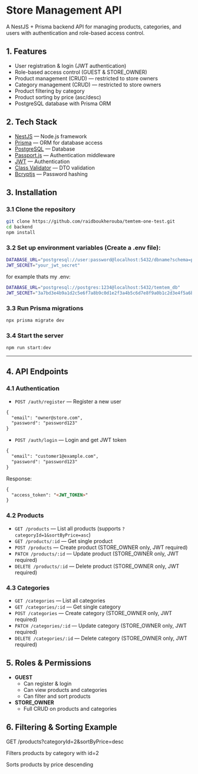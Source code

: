 # Store Management API

A NestJS + Prisma backend API for managing products, categories, and users with authentication and role-based access control.

## 1. Features
- User registration & login (JWT authentication)
- Role-based access control (GUEST & STORE_OWNER)
- Product management (CRUD) — restricted to store owners
- Category management (CRUD) — restricted to store owners
- Product filtering by category
- Product sorting by price (asc/desc)
- PostgreSQL database with Prisma ORM


## 2. Tech Stack
- [NestJS](https://nestjs.com/) — Node.js framework
- [Prisma](https://www.prisma.io/) — ORM for database access
- [PostgreSQL](https://www.postgresql.org/) — Database
- [Passport.js](https://www.passportjs.org/) — Authentication middleware
- [JWT](https://jwt.io/) — Authentication
- [Class Validator](https://github.com/typestack/class-validator) — DTO validation
- [Bcryptjs](https://github.com/kelektiv/node.bcryptjs.js) — Password hashing


## 3. Installation

### 3.1 Clone the repository
```bash
git clone https://github.com/raidboukherouba/temtem-one-test.git
cd backend
npm install
```

### 3.2 Set up environment variables (Create a .env file):
```bash
DATABASE_URL="postgresql://user:password@localhost:5432/dbname?schema=public"
JWT_SECRET="your_jwt_secret"
```
for example thats my .env:
```bash
DATABASE_URL="postgresql://postgres:1234@localhost:5432/temtem_db"
JWT_SECRET="3a7bd3e4b9a1d2c5e6f7a8b9c0d1e2f3a4b5c6d7e8f9a0b1c2d3e4f5a6b7c8d9e0"
```

### 3.3 Run Prisma migrations
```bash
npx prisma migrate dev
```

### 3.4 Start the server
```bash
npm run start:dev
```


---

## **4. API Endpoints**

### 4.1 Authentication

- `POST /auth/register` — Register a new user
```md
{
  "email": "owner@store.com",
  "password": "password123"
}
```

- `POST /auth/login` — Login and get JWT token
```md
{
  "email": "customer1@example.com",
  "password": "password123"
}
```

Response:
```md
{
  "access_token": "<JWT_TOKEN>"
}
```

### 4.2 Products
- `GET /products` — List all products (supports `?categoryId=1&sortByPrice=asc`)
- `GET /products/:id` — Get single product
- `POST /products` — Create product (STORE_OWNER only, JWT required)
- `PATCH /products/:id` — Update product (STORE_OWNER only, JWT required)
- `DELETE /products/:id` — Delete product (STORE_OWNER only, JWT required)

### 4.3 Categories
- `GET /categories` — List all categories
- `GET /categories/:id` — Get single category
- `POST /categories` — Create category (STORE_OWNER only, JWT required)
- `PATCH /categories/:id` — Update category (STORE_OWNER only, JWT required)
- `DELETE /categories/:id` — Delete category (STORE_OWNER only, JWT required)

## 5. Roles & Permissions
- **GUEST**
  - Can register & login
  - Can view products and categories
  - Can filter and sort products
- **STORE_OWNER**
  - Full CRUD on products and categories

## 6. Filtering & Sorting Example
GET /products?categoryId=2&sortByPrice=desc

Filters products by category with id=2

Sorts products by price descending